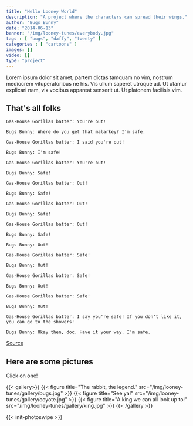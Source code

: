 ```yaml
---
title: "Hello Looney World"
description: "A project where the characters can spread their wings."
author: "Bugs Bunny"
date: "2014-06-13"
banner: "/img/looney-tunes/everybody.jpg"
tags : [ "bugs", "daffy", "tweety" ]
categories : [ "cartoons" ]
images: []
video: []
type: "project"
---
```

Lorem ipsum dolor sit amet, partem dictas tamquam no vim, nostrum mediocrem vituperatoribus ne his. Vis ullum saperet utroque ad. Ut utamur explicari nam, vix vocibus appareat senserit ut. Ut platonem facilisis vim.

<!--more-->

## That's all folks

```
Gas-House Gorillas batter: You're out!

Bugs Bunny: Where do you get that malarkey? I'm safe.

Gas-House Gorillas batter: I said you're out!

Bugs Bunny: I'm safe!

Gas-House Gorillas batter: You're out!

Bugs Bunny: Safe!

Gas-House Gorillas batter: Out!

Bugs Bunny: Safe!

Gas-House Gorillas batter: Out!

Bugs Bunny: Safe!

Gas-House Gorillas batter: Out!

Bugs Bunny: Safe!

Bugs Bunny: Out!

Gas-House Gorillas batter: Safe!

Bugs Bunny: Out!

Gas-House Gorillas batter: Safe!

Bugs Bunny: Out!

Gas-House Gorillas batter: Safe!

Bugs Bunny: Out!

Gas-House Gorillas batter: I say you're safe! If you don't like it, you can go to the showers!

Bugs Bunny: Okay then, doc. Have it your way. I'm safe.
```

[Source](https://www.imdb.com/title/tt0038333/quotes)

## Here are some pictures

Click on one!

{{< gallery>}}
    {{< figure title="The rabbit, the legend." src="/img/looney-tunes/gallery/bugs.jpg" >}}
    {{< figure title="See ya!" src="/img/looney-tunes/gallery/coyote.jpg" >}}
    {{< figure title="A king we can all look up to!" src="/img/looney-tunes/gallery/king.jpg" >}}
{{< /gallery >}}

{{< init-photoswipe >}}
